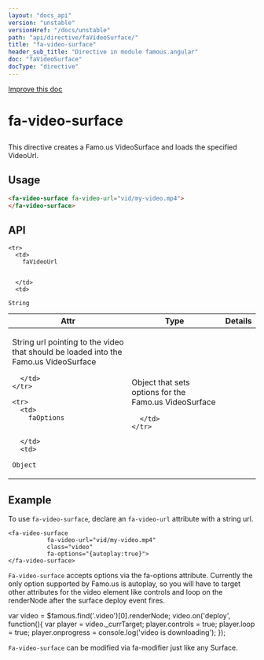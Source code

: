 ```yaml
---
layout: "docs_api"
version: "unstable"
versionHref: "/docs/unstable"
path: "api/directive/faVideoSurface/"
title: "fa-video-surface"
header_sub_title: "Directive in module famous.angular"
doc: "faVideoSurface"
docType: "directive"
---
```


<div class="improve-docs">
  <a href='https://github.com/Famous/famous-angular/edit/master/src/scripts/directives/fa-video-surface.js#L1'>
    Improve this doc
  </a>
</div>





<h1 class="api-title">

  fa-video-surface



</h1>





This directive creates a Famo.us VideoSurface and loads the specified VideoUrl.






  
<h2 id="usage">Usage</h2>
  
```html
<fa-video-surface fa-video-url="vid/my-video.mp4">
</fa-video-surface>
```
  
  
<h2 id="api" style="clear:both;">API</h2>

<table class="table" style="margin:0;">
  <thead>
    <tr>
      <th>Attr</th>
      <th>Type</th>
      <th>Details</th>
    </tr>
  </thead>
  <tbody>
    
    <tr>
      <td>
        faVideoUrl
        
        
      </td>
      <td>
        
  <code>String</code>
      </td>
      <td>
        <p>String url pointing to the video that should be loaded into the Famo.us VideoSurface</p>

        
      </td>
    </tr>
    
    <tr>
      <td>
        faOptions
        
        
      </td>
      <td>
        
  <code>Object</code>
      </td>
      <td>
        <p>Object that sets options for the Famo.us VideoSurface</p>

        
      </td>
    </tr>
    
  </tbody>
</table>

  

  



<h2 id="example">Example</h2><p>To use <code>fa-video-surface</code>, declare an <code>fa-video-url</code> attribute with a string url.</p>
<pre><code class="lang-html">&lt;fa-video-surface
           fa-video-url=&quot;vid/my-video.mp4&quot;
           class=&quot;video&quot;
           fa-options=&quot;{autoplay:true}&quot;&gt;
&lt;/fa-video-surface&gt;</code></pre>
<p><code>Fa-video-surface</code> accepts options via the fa-options attribute. Currently the only option supported by Famo.us is autoplay, so you will have to target other attributes for the video element like controls and loop on the renderNode after the surface deploy event fires. </p>
<p> var video = $famous.find(&#39;.video&#39;)[0].renderNode;
 video.on(&#39;deploy&#39;, function(){
    var player = video._currTarget;
    player.controls = true;
    player.loop = true;
    player.onprogress = console.log(&#39;video is downloading&#39;);
 });  </p>
<p><code>Fa-video-surface</code> can be modified via fa-modifier just like any Surface.</p>



